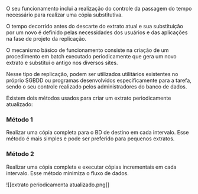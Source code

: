 O seu funcionamento inclui a realização do controle da passagem do tempo necessário para realizar uma cópia substitutiva.

O tempo decorrido antes do descarte do extrato atual e sua substituição por um novo é definido pelas necessidades dos usuários e das aplicações na fase de projeto da replicação.

O mecanismo básico de funcionamento consiste na criação de um procedimento em batch executado periodicamente que gera um novo extrato e substitui o antigo nos diversos sites.

Nesse tipo de replicação, podem ser utilizados utilitários existentes no próprio SGBDD ou programas desenvolvidos especificamente para a tarefa, sendo o seu controle realizado pelos administradores do banco de dados.

Existem dois métodos usados para criar um extrato periodicamente atualizado:

### Método 1

Realizar uma cópia completa para o BD de destino em cada intervalo. Esse método é mais simples e pode ser preferido para pequenos extratos.

### Método 2

Realizar uma cópia completa e executar cópias incrementais em cada intervalo. Esse método minimiza o fluxo de dados.

![[extrato periodicamenta atualizado.png]]